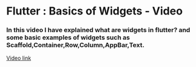 

# Flutter : Basics of Widgets - Video

### In this video I have explained what are widgets in flutter? and some basic examples of widgets such as Scaffold,Container,Row,Column,AppBar,Text.

[Video link](https://watch.screencastify.com/v/mfujngn15EVx8vOC96bI)
